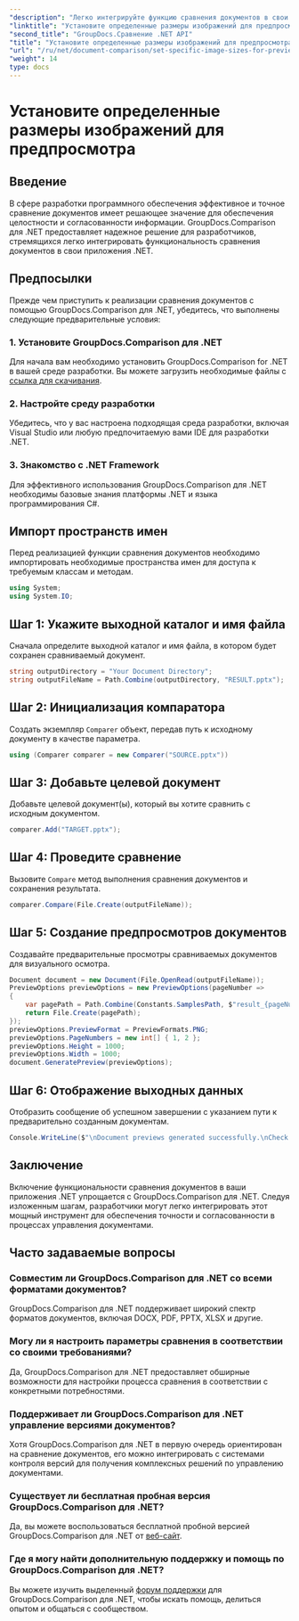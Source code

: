 ```yaml
---
"description": "Легко интегрируйте функцию сравнения документов в свои приложения .NET с помощью GroupDocs.Comparison для .NET."
"linktitle": "Установите определенные размеры изображений для предпросмотра"
"second_title": "GroupDocs.Сравнение .NET API"
"title": "Установите определенные размеры изображений для предпросмотра"
"url": "/ru/net/document-comparison/set-specific-image-sizes-for-previews/"
"weight": 14
type: docs
---
```

# Установите определенные размеры изображений для предпросмотра

## Введение
В сфере разработки программного обеспечения эффективное и точное сравнение документов имеет решающее значение для обеспечения целостности и согласованности информации. GroupDocs.Comparison для .NET предоставляет надежное решение для разработчиков, стремящихся легко интегрировать функциональность сравнения документов в свои приложения .NET.
## Предпосылки
Прежде чем приступить к реализации сравнения документов с помощью GroupDocs.Comparison для .NET, убедитесь, что выполнены следующие предварительные условия:
### 1. Установите GroupDocs.Comparison для .NET
Для начала вам необходимо установить GroupDocs.Comparison for .NET в вашей среде разработки. Вы можете загрузить необходимые файлы с [ссылка для скачивания](https://releases.groupdocs.com/comparison/net/).
### 2. Настройте среду разработки
Убедитесь, что у вас настроена подходящая среда разработки, включая Visual Studio или любую предпочитаемую вами IDE для разработки .NET.
### 3. Знакомство с .NET Framework
Для эффективного использования GroupDocs.Comparison для .NET необходимы базовые знания платформы .NET и языка программирования C#.

## Импорт пространств имен
Перед реализацией функции сравнения документов необходимо импортировать необходимые пространства имен для доступа к требуемым классам и методам.
```csharp
using System;
using System.IO;
```
## Шаг 1: Укажите выходной каталог и имя файла
Сначала определите выходной каталог и имя файла, в котором будет сохранен сравниваемый документ.
```csharp
string outputDirectory = "Your Document Directory";
string outputFileName = Path.Combine(outputDirectory, "RESULT.pptx");
```
## Шаг 2: Инициализация компаратора
Создать экземпляр `Comparer` объект, передав путь к исходному документу в качестве параметра.
```csharp
using (Comparer comparer = new Comparer("SOURCE.pptx"))
```
## Шаг 3: Добавьте целевой документ
Добавьте целевой документ(ы), который вы хотите сравнить с исходным документом.
```csharp
comparer.Add("TARGET.pptx");
```
## Шаг 4: Проведите сравнение
Вызовите `Compare` метод выполнения сравнения документов и сохранения результата.
```csharp
comparer.Compare(File.Create(outputFileName));
```
## Шаг 5: Создание предпросмотров документов
Создавайте предварительные просмотры сравниваемых документов для визуального осмотра.
```csharp
Document document = new Document(File.OpenRead(outputFileName));
PreviewOptions previewOptions = new PreviewOptions(pageNumber =>
{
    var pagePath = Path.Combine(Constants.SamplesPath, $"result_{pageNumber}.png");
    return File.Create(pagePath);
});
previewOptions.PreviewFormat = PreviewFormats.PNG;
previewOptions.PageNumbers = new int[] { 1, 2 };
previewOptions.Height = 1000;
previewOptions.Width = 1000;
document.GeneratePreview(previewOptions);
```
## Шаг 6: Отображение выходных данных
Отобразить сообщение об успешном завершении с указанием пути к предварительно созданным документам.
```csharp
Console.WriteLine($"\nDocument previews generated successfully.\nCheck output in {outputDirectory}.");
```

## Заключение
Включение функциональности сравнения документов в ваши приложения .NET упрощается с GroupDocs.Comparison для .NET. Следуя изложенным шагам, разработчики могут легко интегрировать этот мощный инструмент для обеспечения точности и согласованности в процессах управления документами.
## Часто задаваемые вопросы
### Совместим ли GroupDocs.Comparison для .NET со всеми форматами документов?
GroupDocs.Comparison для .NET поддерживает широкий спектр форматов документов, включая DOCX, PDF, PPTX, XLSX и другие.
### Могу ли я настроить параметры сравнения в соответствии со своими требованиями?
Да, GroupDocs.Comparison для .NET предоставляет обширные возможности для настройки процесса сравнения в соответствии с конкретными потребностями.
### Поддерживает ли GroupDocs.Comparison для .NET управление версиями документов?
Хотя GroupDocs.Comparison для .NET в первую очередь ориентирован на сравнение документов, его можно интегрировать с системами контроля версий для получения комплексных решений по управлению документами.
### Существует ли бесплатная пробная версия GroupDocs.Comparison для .NET?
Да, вы можете воспользоваться бесплатной пробной версией GroupDocs.Comparison для .NET от [веб-сайт](https://releases.groupdocs.com/).
### Где я могу найти дополнительную поддержку и помощь по GroupDocs.Comparison для .NET?
Вы можете изучить выделенный [форум поддержки](https://forum.groupdocs.com/c/comparison/12) для GroupDocs.Comparison для .NET, чтобы искать помощь, делиться опытом и общаться с сообществом.